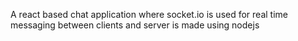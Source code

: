 A react based chat application where socket.io is used for real time messaging between clients and server is made using nodejs